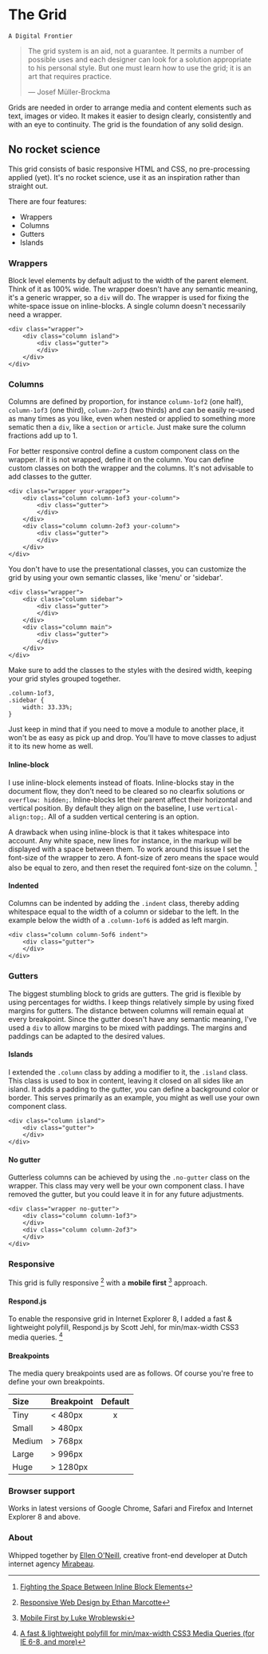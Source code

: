 # The Grid
`A Digital Frontier`

> The grid system is an aid, not a guarantee. It permits a number of possible uses and each designer can look for a solution appropriate to his personal style. But one must learn how to use the grid; it is an art that requires practice.
>
> — Josef Müller-Brockma

Grids are needed in order to arrange media and content elements such as text, images or video. It makes it easier to design clearly, consistently and with an eye to continuity. The grid is the foundation of any solid design.

## No rocket science
This grid consists of basic responsive HTML and CSS, no pre-processing applied (yet). It's no rocket science, use it as an inspiration rather than straight out.

There are four features:

- Wrappers
- Columns
- Gutters
- Islands

### Wrappers
Block level elements by default adjust to the width of the parent element. Think of it as 100% wide. The wrapper doesn't have any semantic meaning, it's a generic wrapper, so a `div` will do. The wrapper is used for fixing the white-space issue on inline-blocks. A single column doesn't necessarily need a wrapper.

	<div class="wrapper">
		<div class="column island">
			<div class="gutter">
			</div>
		</div>
	</div>

### Columns
Columns are defined by proportion, for instance `column-1of2` (one half), `column-1of3` (one third), `column-2of3` (two thirds) and can be easily re-used as many times as you like, even when nested or applied to something more sematic then a `div`, like a `section` or `article`. Just make sure the column fractions add up to 1.

For better responsive control define a custom component class on the wrapper. If it is not wrapped, define it on the column. You can define custom classes on both the wrapper and the columns. It's not advisable to add classes to the gutter.

	<div class="wrapper your-wrapper">
		<div class="column column-1of3 your-column">
			<div class="gutter">
			</div>
		</div>
		<div class="column column-2of3 your-column">
			<div class="gutter">
			</div>
		</div>
	</div>	
	
You don't have to use the presentational classes, you can customize the grid by using your own semantic classes, like 'menu' or 'sidebar'.

	<div class="wrapper">
		<div class="column sidebar">
			<div class="gutter">
			</div>
		</div>
		<div class="column main">
			<div class="gutter">
			</div>
		</div>
	</div>

Make sure to add the classes to the styles with the desired width, keeping your grid styles grouped together.

	.column-1of3,
	.sidebar {
		width: 33.33%;
	}

Just keep in mind that if you need to move a module to another place, it won't be as easy as pick up and drop. You'll have to move classes to adjust it to its new home as well.

#### Inline-block
I use inline-block elements instead of floats. Inline-blocks stay in the document flow, they don’t need to be cleared so no clearfix solutions or `overflow: hidden;`. Inline-blocks let their parent affect their horizontal and vertical position. By default they align on the baseline, I use `vertical-align:top;`. All of a sudden vertical centering is an option.

A drawback when using inline-block is that it takes whitespace into account. Any white space, new lines for instance, in the markup will be displayed with a space between them. To work around this issue I set the font-size of the wrapper to zero. A font-size of zero means the space would also be equal to zero, and then reset the required font-size on the column. [^1]

[^1]: [Fighting the Space Between Inline Block Elements](http://css-tricks.com/fighting-the-space-between-inline-block-elements/)

#### Indented
Columns can be indented by adding the `.indent` class, thereby adding whitespace equal to the width of a column or sidebar to the left. In the example below the width of a `.column-1of6` is added as left margin.

	<div class="column column-5of6 indent">
		<div class="gutter">
		</div>
	</div>

### Gutters
The biggest stumbling block to grids are gutters. The grid is flexible by using percentages for widths. I keep things relatively simple by using fixed margins for gutters. The distance between columns will remain equal at every breakpoint. Since the gutter doesn't have any semantic meaning, I've used a `div` to allow margins to be mixed with paddings. The margins and paddings can be adapted to the desired values.

#### Islands
I extended the `.column` class by adding a modifier to it, the `.island` class. This class is used to box in content, leaving it closed on all sides like an island. It adds a padding to the gutter, you can define a background color or border. This serves primarily as an example, you might as well use your own component class.

	<div class="column island">
		<div class="gutter">
		</div>
	</div>

#### No gutter
Gutterless columns can be achieved by using the `.no-gutter` class on the wrapper. This class may very well be your own component class. I have removed the gutter, but you could leave it in for any future adjustments.

	<div class="wrapper no-gutter">
		<div class="column column-1of3">		
		</div>
		<div class="column column-2of3">
		</div>
	</div>

### Responsive
This grid is fully responsive [^2] with a __mobile first__ [^3] approach. 

[^2]: [Responsive Web Design by Ethan Marcotte](http://www.abookapart.com/products/responsive-web-design)  
[^3]: [Mobile First by Luke Wroblewski](http://www.abookapart.com/products/mobile-first)

#### Respond.js
To enable the responsive grid in Internet Explorer 8, I added a fast & lightweight polyfill, Respond.js by Scott Jehl, for min/max-width CSS3 media queries. [^4]

[^4]: [A fast & lightweight polyfill for min/max-width CSS3 Media Queries (for IE 6-8, and more)](https://github.com/scottjehl/Respond) 

#### Breakpoints
The media query breakpoints used are as follows. Of course you're free to define your own breakpoints.

Size   | Breakpoint | Default
:----- | :--------- | :-----:
Tiny   | < 480px    | x
Small  | > 480px    | 
Medium | > 768px    | 
Large  | > 996px    | 
Huge   | > 1280px   | 

### Browser support
Works in latest versions of Google Chrome, Safari and Firefox and Internet Explorer 8 and above.

### About
Whipped together by [Ellen O'Neill](http://twitter.com/eliun), creative front-end developer at Dutch internet agency [Mirabeau](http://www.mirabeau.nl).

